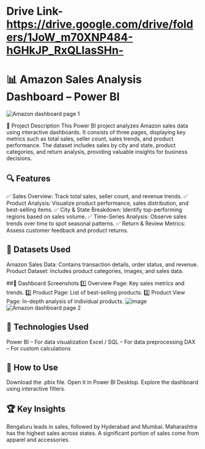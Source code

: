 # Drive Link- https://drive.google.com/drive/folders/1JoW_m70XNP484-hGHkJP_RxQLIasSHn-
# 📊 Amazon Sales Analysis Dashboard – Power BI
![Amazon dashboard page 1](https://github.com/user-attachments/assets/4ce61fb7-aa9d-4bd3-a90f-b8b173b79084)

📝 Project Description
This Power BI project analyzes Amazon sales data using interactive dashboards. It consists of three pages, displaying key metrics such as total sales, seller count, sales trends, and product performance. The dataset includes sales by city and state, product categories, and return analysis, providing valuable insights for business decisions.

## 🔍 Features
✅ Sales Overview: Track total sales, seller count, and revenue trends.
✅ Product Analysis: Visualize product performance, sales distribution, and best-selling items.
✅ City & State Breakdown: Identify top-performing regions based on sales volume.
✅ Time-Series Analysis: Observe sales trends over time to spot seasonal patterns.
✅ Return & Review Metrics: Assess customer feedback and product returns.

## 📂 Datasets Used
Amazon Sales Data: Contains transaction details, order status, and revenue.
Product Dataset: Includes product categories, images, and sales data.

##📸 Dashboard Screenshots
1️⃣ Overview Page: Key sales metrics and trends.
2️⃣ Product Page: List of best-selling products.
3️⃣ Product View Page: In-depth analysis of individual products.
![image](https://github.com/user-attachments/assets/7ce2969d-24bc-4bd9-b233-f325c56c6eec)
![Amazon dashboard page 2](https://github.com/user-attachments/assets/64dbef95-68b5-4aa0-ac7e-0978a1a5709d)


## 🚀 Technologies Used
Power BI – For data visualization
Excel / SQL – For data preprocessing
DAX – For custom calculations

## 📌 How to Use
Download the .pbix file.
Open it in Power BI Desktop.
Explore the dashboard using interactive filters.

## 🏆 Key Insights
Bengaluru leads in sales, followed by Hyderabad and Mumbai.
Maharashtra has the highest sales across states.
A significant portion of sales come from apparel and accessories.

